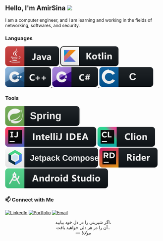 ## Hello, I'm AmirSina <img width="25" src="https://cultofthepartyparrot.com/parrots/hd/parrot.gif" />

I am a computer engineer, and I am learning and working in the fields of networking, softwares, and security.

### Languages

<a href="#">
    <img src="java.svg" alt="Java" style="vertical-align:top margin:6px 4px">
</a>  
<a href="#">
    <img src="kotlin.svg" alt="Kotlin" style="vertical-align:top margin:6px 4px">
</a>
<a href="#">
    <img src="cpp.svg" alt="Cpp" style="vertical-align:top margin:6px 4px">
</a>
<a href="#">
    <img src="csharp.svg" alt="cs" style="vertical-align:top margin:6px 4px">
</a>
<a href="#">
    <img src="c.svg" alt="c" style="vertical-align:top margin:6px 4px">
</a>

### Tools

<a href="#">
    <img src="spring.svg" alt="s" style="vertical-align:top margin:6px 4px">
</a>
<a href="#">
    <img src="jetbrains_intellij.svg" alt="ji" style="vertical-align:top margin:6px 4px">
</a>
<a href="#">
    <img src="jetbrains_clion.svg" alt="jc" style="vertical-align:top margin:6px 4px">
</a>
<a href="#">
    <img src="compose.svg" alt="c" style="vertical-align:top margin:6px 4px">
</a>
<a href="#">
    <img src="jetbrains_rider.svg" alt="jr" style="vertical-align:top margin:6px 4px">
</a>
<a href="#">
    <img src="android_studio.svg" alt="as" style="vertical-align:top margin:6px 4px">
</a>


### 📫 Connect with Me
[![LinkedIn](https://img.shields.io/badge/LinkedIn-0A66C2?style=flat&logo=linkedin&logoColor=white)](https://linkedin.com/in/amir-sina)
[![Portfolio](https://img.shields.io/badge/Portfolio-000000?style=flat&logo=About.me&logoColor=white)](https://notyet.com)
[![Email](https://img.shields.io/badge/Email-D14836?style=flat&logo=gmail&logoColor=white)](mailto:amirsinarazghandy@gmail.com)



<p align="center">
اگر شیرینی را در دل خود بیابید،<br>
آن را در هر دلی خواهید یافت..<br>
<em>— مولانا</em>
</p>

